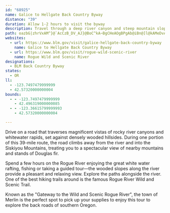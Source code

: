 ```yaml
---
id: "68925"
name: Galice to Hellgate Back Country Byway
distance: "39"
duration: Allow 1-2 hours to visit the byway
description: Travel through a deep river canyon and steep mountain slopes. Enjoy a day of white water rafting, fishing or a guided tour along the Rogue River when you visit the Galice to Hellgate National Back Country Byway.
path: oazbG|zhrVxAM^}@`AcCzB_DV_AJ}@BoC^kA~BgCHeAOgBPgAb@iBn@]l@kAMeDvAmET{CEkBiA_E?gAn@eAXSdA_@bAaBlAq@PsARSlC}AdBCv@TdAJh@?Z]b@oBE_BUmAy@sCNaCTk@b@Kt@p@x@FlASrAmAp@y@~@FpBf@x@Uj@eANsAr@qBdAuAfBi@d@_@f@cAZmBNsDxAsFEkB]yAoBsCHs@x@m@bAIbBItDL^_A\yD?gCHkC~@mBxAaAbAyANeANuGd@eD[kCOyBTaDSaAkByCgA{Bc@}Ak@gEs@aDcByBe@_Do@y@oBgBQe@Hs@bAsDImAiBeC_DgCg@eAKsA?wABa@^aAnBqAbAa@d@qAR}AbAgAN[Je@D_CHYfCyDz@u@b@EZFpGjD\@`A_@X?\PPZb@jDLR~@p@vDzAjBvB\@ZE\Yj@{A\kDd@kBEoCnAgENMRCjAdAfApATHTGVYDeAc@kDE}DcAkDoAeBiA[y@k@Iq@?{@KyB]sADaEb@cBBaDJeAb@{@^QlBRdA\X`@r@|En@bBp@|@x@f@jBl@dApAhAzC|ApCbCXz@S\e@?y@Sk@]M{BDs@s@[w@m@iHeAiDGc@O_Fa@_CSgDeAmEwAkB_BuA}A?QKc@_B}@s@yAe@_@YiAyBs@[uA`@s@r@eAlD]V[?SQOm@RgEnAgCBwAqCgI[yAi@aAy@k@sAq@gCm@}EaDkA_BYKsAASIKSIUEw@HgCOs@Se@]SkA]y@m@c@s@[}@Iy@Bu@d@yAh@s@Jc@?[Qk@cBy@]g@EkAByAhCw@tDG\QZc@\sBXyDDsAOwB?y@r@aGnAoINc@|@a@Ze@fCoGj@cG^uA|@sBj@_DLiDd@kDH{Cx@_D@yCGe@_@gAmDsFm@sBo@{DeA_CFcAvBuA^m@He@?yEYyCIeBRaBTm@`DsCTk@JyAa@eDDoA_@_Og@u@_@K{ByAc@_@Os@?m@Ps@PW~Ay@^m@Rs@TyDE_B}@yEEg@Hk@zBuHfByBxAgFBqAYmA?s@XkAp@eBXc@r@o@vCGZYXg@HsAOkGJ{BRcAd@uAnAmB^}@p@oDTkCDuCCy@Go@cAgCOeATyATi@hAs@f@k@pAmD^k@`@MzAd@hAI\gCYsA}@mBoDmBcBi@cEi@s@@cAK[i@D}BKmB}@kBoBuBm@MoBEOCWUWw@q@sCo@_AQaBYy@mDgD_@i@Mi@[_F]s@U]cBu@cEkD_BgD}CaJo@aAyA_Ec@q@sAuA_A}Ay@u@yAyCcBsHi@w@wDcCiByCe@aCUoBy@}OgAoHGsBJmBJq@`@y@xAe@xB_@xBzCrG~EvBjAdBJzHy@nAe@b@e@lDmE|AkCt@{B^_B^uDBcAO}NImBc@qC{@iD}@yBOkCe@mBgFuPwDoOsDcJsA}E_BcH}@gFQcBGyBNuB`EiRh@wA|AgDjBsCvA_Bz@s@vAa@vEGrHcAlEmAfCmArBq@p@A`DXt@Ir@YxGiGjDeCrKwJv@yATeBc@gGBqDKuB}@qCcDiEs@mAYq@U{B_@sID}ARmAzAiFHkAAaC_@cBiBcEgDgFU]sA{@iAsAiA_F_@sBC_ANsAl@kC~BgEhAuCb@eCD_AD{CAuMIyF_@sC}BsK?u@HkBxAaGbCmLrAiJnBoRtAwPr@yFHsBlBaHhBsLnA_Fx@yBfHoMxDiE~IyGhAaBZiARiA?y@IwCu@{IIsCEsBJiEZkEzByLjAwD~@yBpAyBzAqBvBmB|DyBbBk@fJoBlBy@~DmDpGaHpKeRjGkNhEgH|IoVfEaMrMw[ZaAh@_DJ{ABeB[yHQmBEoEXsI?yAEmBu@gMCoDdAuNRsA^qAx@wA|DiDbBcAz@Ov@ChC\lBD~@QhAg@lCyB~BsC~AsDv@_C`AuIPyCg@_\QiUSsGMaBUcBeAiNy@aIMaGVgExHsl@r@yFRoCDeBCeCQmDiCeWG_BBeA^eC`IkUn@eAr@s@~BsAn@m@fBmCnC_Gf@yAbCcP|Jmf@~AsGbAyC|E}LlByDtAcBdJ}HrAkBd@y@hBoEjFoOvXmn@xAsEZyBX_DbAyWPaD\yCvE}]ZsFByh@
websites:
  - url: https://www.blm.gov/visit/galice-hellgate-back-country-byway
    name: Galice to Hellgate Back Country Byway
  - url: https://www.blm.gov/visit/rogue-wild-scenic-river
    name: Rogue Wild and Scenic River
designations:
  - BLM Back Country Byway
states:
  - OR
ll:
  - -123.7497479999999
  - 42.57320000000004
bounds:
  - - -123.7497479999999
    - 42.496319000000085
  - - -123.36615799999993
    - 42.57320000000004

---
```


Drive on a road that traverses magnificent vistas of rocky river canyons and whitewater rapids, set against densely wooded hillsides. During one portion of this 39-mile route, the road climbs away from the river and into the Siskiyou Mountains, treating you to a spectacular view of nearby mountains and stands of Douglas fir.

Spend a few hours on the Rogue River enjoying the great white water rafting, fishing or taking a guided tour—the wooded slopes along the river provide a pleasant and relaxing view. Explore the paths alongside the river. One of the best hiking trails around is the famous Rogue River Wild and Scenic Trail.

Known as the "Gateway to the Wild and Scenic Rogue River", the town of Merlin is the perfect spot to pick up your supplies to enjoy this tour to explore the back roads of southern Oregon.
